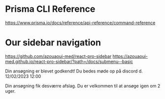 
# Prisma CLI Reference
https://www.prisma.io/docs/reference/api-reference/command-reference


# Our sidebar navigation
https://github.com/azouaoui-med/react-pro-sidebar
https://azouaoui-med.github.io/react-pro-sidebar/?path=/docs/submenu--basic 


Din ansøgning er blevet godkendt! Du bedes møde op på discord d. 12/02/2023 12:00

Din ansøgning fik desværre afslag. Du er velkommen til at ansøge igen om 2 uger.